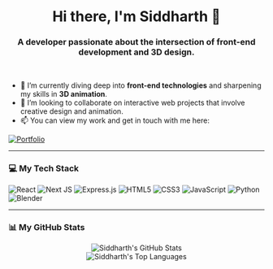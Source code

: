 <h1 align="center">Hi there, I'm Siddharth 👋</h1>
<h3 align="center">A developer passionate about the intersection of front-end development and 3D design.</h3>

<br>

- 🌱 I’m currently diving deep into **front-end technologies** and sharpening my skills in **3D animation**.
- 👯 I’m looking to collaborate on interactive web projects that involve creative design and animation.
- 📫 You can view my work and get in touch with me here:

<p align="left">
  <a href="https://siddharth8912.github.io" target="_blank">
    <img src="https://img.shields.io/badge/Portfolio-255E63?style=for-the-badge&logo=hugo&logoColor=white" alt="Portfolio"/>
  </a>
  </p>

---

### 💻 My Tech Stack

<p align="left">
  <img src="https://img.shields.io/badge/react-%2320232A.svg?style=for-the-badge&logo=react&logoColor=%2361DAFB" alt="React"/>
  <img src="https://img.shields.io/badge/Next-black?style=for-the-badge&logo=next.js&logoColor=white" alt="Next JS"/>
  <img src="https://img.shields.io/badge/express.js-%23404d59.svg?style=for-the-badge&logo=express&logoColor=%2361DAFB" alt="Express.js"/>
  <img src="https://img.shields.io/badge/html5-%23E34F26.svg?style=for-the-badge&logo=html5&logoColor=white" alt="HTML5"/>
  <img src="https://img.shields.io/badge/css3-%231572B6.svg?style=for-the-badge&logo=css3&logoColor=white" alt="CSS3"/>
  <img src="https://img.shields.io/badge/javascript-%23323330.svg?style=for-the-badge&logo=javascript&logoColor=%23F7DF1E" alt="JavaScript"/>
  <img src="https://img.shields.io/badge/python-3670A0?style=for-the-badge&logo=python&logoColor=ffdd54" alt="Python"/>
  <img src="https://img.shields.io/badge/blender-%23F5792A.svg?style=for-the-badge&logo=blender&logoColor=white" alt="Blender"/>
</p>

---

### 📊 My GitHub Stats

<p align="center">
  <img src="https://github-readme-stats.vercel.app/api?username=Siddharth8912&show_icons=true&theme=dracula" alt="Siddharth's GitHub Stats"/>
  <br/>
  <img src="https://github-readme-stats.vercel.app/api/top-langs/?username=Siddharth8912&layout=compact&langs_count=8&theme=dracula" alt="Siddharth's Top Languages"/>
</p>
